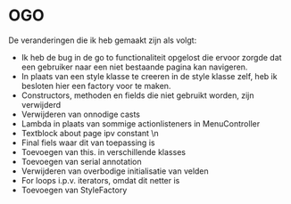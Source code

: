 # OGO

De veranderingen die ik heb gemaakt zijn als volgt:
- Ik heb de bug in de go to functionaliteit opgelost die ervoor zorgde dat een gebruiker naar een niet bestaande pagina kan navigeren.
- In plaats van een style klasse te creeren in de style klasse zelf, heb ik besloten hier een factory voor te maken.
- Constructors, methoden en fields die niet gebruikt worden, zijn verwijderd
- Verwijderen van onnodige casts
- Lambda in plaats van sommige actionlisteners in MenuController
- Textblock about page ipv constant \n
- Final fiels waar dit van toepassing is
- Toevoegen van this. in verschillende klasses
- Toevoegen van serial annotation
- Verwijderen van overbodige initialisatie van velden
- For loops i.p.v. iterators, omdat dit netter is
- Toevoegen van StyleFactory